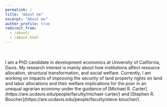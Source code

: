 ```yaml
---
permalink: /
title: "About me"
excerpt: "About me"
author_profile: true
redirect_from: 
  - /about/
  - /about.html
---
```


<br>
<br>
I am a PhD candidate in development economics at University of California, Davis. My research interest is mainly about how institutions affect resource allocation, structural transformation, and social welfare. Currently, I am working on impacts of improving the security of land property rights on land and labor allocations and their welfare implications for the poor in an unequal agrarian economy under the guidance of [Michael R. Carter](https://are.ucdavis.edu/people/faculty/michael-carter/) and [Stephen R. Boucher](https://are.ucdavis.edu/people/faculty/steve-boucher/).
<br>
<br>







